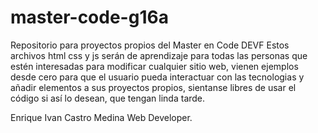 # master-code-g16a
Repositorio para proyectos propios del Master en Code DEVF
Estos archivos html css y js serán de aprendizaje para todas las personas que estén interesadas para modificar cualquier sitio web, 
vienen ejemplos desde cero para que el usuario pueda interactuar con las tecnologias y añadir elementos a sus proyectos propios, 
sientanse libres de usar el código si así lo desean, que tengan linda tarde.

Enrique Ivan Castro Medina Web Developer.
